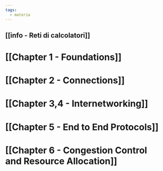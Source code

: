 ```yaml
---
tags:
  - materia
---
```

[[info - Reti di calcolatori]]
---

# [[Chapter 1 - Foundations]]
# [[Chapter 2 - Connections]]

# [[Chapter 3,4 - Internetworking]]

# [[Chapter 5 -  End to End Protocols]]

# [[Chapter 6 - Congestion Control and Resource Allocation]]